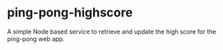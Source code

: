 # ping-pong-highscore
 A simple Node based service to retrieve and update the high score for the ping-pong web app.
